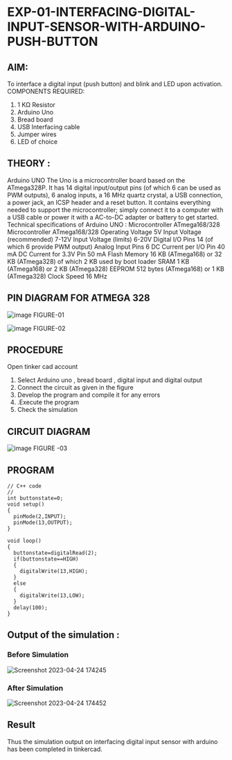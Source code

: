 # EXP-01-INTERFACING-DIGITAL-INPUT-SENSOR-WITH-ARDUINO-PUSH-BUTTON

## AIM: 
To interface a digital input (push button) and blink and LED upon activation.
COMPONENTS REQUIRED:
1.	1 KΩ Resistor 
2.	Arduino Uno 
3.	Bread board 
4.	USB Interfacing cable 
5.	Jumper wires 
6.	LED of choice 
## THEORY :
Arduino UNO
 	  The Uno is a microcontroller board based on the ATmega328P. It has 14 digital input/output pins (of which 6 can be used as PWM outputs), 6 analog inputs, a 16 MHz quartz crystal, a USB connection, a power jack, an ICSP header and a reset button. It contains everything needed to support the microcontroller; simply connect it to a computer with a USB cable or power it with a AC-to-DC adapter or battery to get started.
	Technical specifications of Arduino UNO :
Microcontroller	ATmega168/328
Microcontroller	ATmega168/328
Operating Voltage	5V
Input Voltage (recommended)	7-12V
Input Voltage (limits)	6-20V
Digital I/O Pins	14 (of which 6 provide PWM output)
Analog Input Pins	6
DC Current per I/O Pin	40 mA
DC Current for 3.3V Pin	50 mA
Flash Memory	16 KB (ATmega168) or 32 KB (ATmega328) of which 2 KB used by boot loader
SRAM	1 KB (ATmega168) or 2 KB (ATmega328)
EEPROM	512 bytes (ATmega168) or 1 KB (ATmega328)
Clock Speed	16 MHz
## PIN DIAGRAM FOR ATMEGA 328
 
![image](https://user-images.githubusercontent.com/36288975/163530394-115baee4-7ed1-49fe-9cce-d7b625e11e85.png)
FIGURE-01

![image](https://user-images.githubusercontent.com/36288975/163530431-4d390e98-0942-42d8-95b8-f57d348e6ad8.png)
FIGURE-02

## PROCEDURE 
 Open tinker cad account 
1.	Select Arduino uno , bread board , digital input and digital output 
2.	Connect the circuit as given in the figure 
3.	Develop the program and compile it for any errors 
4.	 .Execute the program 
5.	Check the simulation 

## CIRCUIT DIAGRAM 

![image](https://user-images.githubusercontent.com/36288975/163530437-87a0afbd-b3c9-44ad-b907-5de63486fb9d.png)
FIGURE -03

## PROGRAM 
```
// C++ code
//
int buttonstate=0;
void setup()
{
  pinMode(2,INPUT);
  pinMode(13,OUTPUT);
}

void loop()
{
  buttonstate=digitalRead(2);
  if(buttonstate==HIGH)
  {
    digitalWrite(13,HIGH);
  }
  else
  {
    digitalWrite(13,LOW);
  }
  delay(100);
}
```
 
## Output of the simulation :
### Before Simulation
![Screenshot 2023-04-24 174245](https://user-images.githubusercontent.com/118704873/233994881-052bb696-1bcb-492d-b00a-2322f7ff7a40.png)

### After Simulation

![Screenshot 2023-04-24 174452](https://user-images.githubusercontent.com/118704873/233994931-b96101b9-765a-4238-896c-abf434489600.png)

## Result
Thus the simulation output on interfacing digital input sensor with arduino has been completed in tinkercad.
